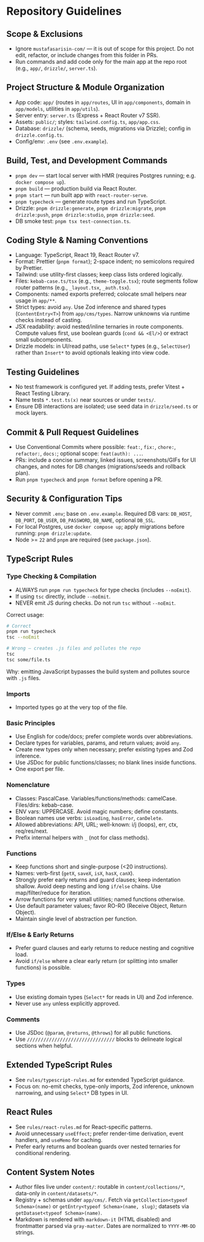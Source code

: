# Repository Guidelines

## Scope & Exclusions
- Ignore `mustafasarisin-com/` — it is out of scope for this project. Do not edit, refactor, or include changes from this folder in PRs.
- Run commands and add code only for the main app at the repo root (e.g., `app/`, `drizzle/`, `server.ts`).

## Project Structure & Module Organization
- App code: `app/` (routes in `app/routes`, UI in `app/components`, domain in `app/models`, utilities in `app/utils`).
- Server entry: `server.ts` (Express + React Router v7 SSR).
- Assets: `public/`; styles: `tailwind.config.ts`, `app/app.css`.
- Database: `drizzle/` (schema, seeds, migrations via Drizzle); config in `drizzle.config.ts`.
- Config/env: `.env` (see `.env.example`).

## Build, Test, and Development Commands
- `pnpm dev` — start local server with HMR (requires Postgres running; e.g. `docker compose up`).
- `pnpm build` — production build via React Router.
- `pnpm start` — run built app with `react-router-serve`.
- `pnpm typecheck` — generate route types and run TypeScript.
- Drizzle: `pnpm drizzle:generate`, `pnpm drizzle:migrate`, `pnpm drizzle:push`, `pnpm drizzle:studio`, `pnpm drizzle:seed`.
- DB smoke test: `pnpm tsx test-connection.ts`.

## Coding Style & Naming Conventions
- Language: TypeScript, React 19, React Router v7.
- Format: Prettier (`pnpm format`); 2-space indent; no semicolons required by Prettier.
- Tailwind: use utility-first classes; keep class lists ordered logically.
- Files: `kebab-case.ts/tsx` (e.g., `theme-toggle.tsx`); route segments follow router patterns (e.g., `_layout.tsx`, `_auth.tsx`).
- Components: named exports preferred; colocate small helpers near usage in `app/**`.
- Strict types: avoid `any`. Use Zod inference and shared types (`ContentEntry<T>`) from `app/cms/types`. Narrow unknowns via runtime checks instead of casting.
- JSX readability: avoid nested/inline ternaries in route components. Compute values first, use boolean guards (`cond && <El/>`) or extract small subcomponents.
- Drizzle models: in UI/read paths, use `Select*` types (e.g., `SelectUser`) rather than `Insert*` to avoid optionals leaking into view code.

## Testing Guidelines
- No test framework is configured yet. If adding tests, prefer Vitest + React Testing Library.
- Name tests `*.test.ts(x)` near sources or under `tests/`.
- Ensure DB interactions are isolated; use seed data in `drizzle/seed.ts` or mock layers.

## Commit & Pull Request Guidelines
- Use Conventional Commits where possible: `feat:`, `fix:`, `chore:`, `refactor:`, `docs:`; optional scope: `feat(auth): ...`.
- PRs: include a concise summary, linked issues, screenshots/GIFs for UI changes, and notes for DB changes (migrations/seeds and rollback plan).
- Run `pnpm typecheck` and `pnpm format` before opening a PR.

## Security & Configuration Tips
- Never commit `.env`; base on `.env.example`. Required DB vars: `DB_HOST`, `DB_PORT`, `DB_USER`, `DB_PASSWORD`, `DB_NAME`, optional `DB_SSL`.
- For local Postgres, use `docker compose up`; apply migrations before running: `pnpm drizzle:update`.
- Node >= `22` and `pnpm` are required (see `package.json`).

## TypeScript Rules
### Type Checking & Compilation
- ALWAYS run `pnpm run typecheck` for type checks (includes `--noEmit`).
- If using `tsc` directly, include `--noEmit`.
- NEVER emit JS during checks. Do not run `tsc` without `--noEmit`.

Correct usage:

```bash
# Correct
pnpm run typecheck
tsc --noEmit

# Wrong – creates .js files and pollutes the repo
tsc
tsc some/file.ts
```

Why: emitting JavaScript bypasses the build system and pollutes source with `.js` files.

### Imports
- Imported types go at the very top of the file.

### Basic Principles
- Use English for code/docs; prefer complete words over abbreviations.
- Declare types for variables, params, and return values; avoid `any`.
- Create new types only when necessary; prefer existing types and Zod inference.
- Use JSDoc for public functions/classes; no blank lines inside functions.
- One export per file.

### Nomenclature
- Classes: PascalCase. Variables/functions/methods: camelCase. Files/dirs: kebab-case.
- ENV vars: UPPERCASE. Avoid magic numbers; define constants.
- Boolean names use verbs: `isLoading`, `hasError`, `canDelete`.
- Allowed abbreviations: API, URL; well-known: i/j (loops), err, ctx, req/res/next.
- Prefix internal helpers with `_` (not for class methods).

### Functions
- Keep functions short and single-purpose (<20 instructions).
- Names: verb-first (`getX`, `saveX`, `isX`, `hasX`, `canX`).
- Strongly prefer early returns and guard clauses; keep indentation shallow. Avoid deep nesting and long `if/else` chains. Use map/filter/reduce for iteration.
- Arrow functions for very small utilities; named functions otherwise.
- Use default parameter values; favor RO-RO (Receive Object, Return Object).
- Maintain single level of abstraction per function.

### If/Else & Early Returns
- Prefer guard clauses and early returns to reduce nesting and cognitive load.
- Avoid `if/else` where a clear early return (or splitting into smaller functions) is possible.

### Types
- Use existing domain types (`Select*` for reads in UI) and Zod inference.
- Never use `any` unless explicitly approved.

### Comments
- Use JSDoc (`@param`, `@returns`, `@throws`) for all public functions.
- Use `////////////////////////////////` blocks to delineate logical sections when helpful.

## Extended TypeScript Rules
- See `rules/typescript-rules.md` for extended TypeScript guidance.
- Focus on: no-emit checks, type-only imports, Zod inference, unknown narrowing, and using `Select*` DB types in UI.

## React Rules
- See `rules/react-rules.md` for React-specific patterns.
- Avoid unnecessary `useEffect`; prefer render-time derivation, event handlers, and `useMemo` for caching.
- Prefer early returns and boolean guards over nested ternaries for conditional rendering.

## Content System Notes
- Author files live under `content/`: routable in `content/collections/*`, data-only in `content/datasets/*`.
- Registry + schemas under `app/cms/`. Fetch via `getCollection<typeof Schema>(name)` or `getEntry<typeof Schema>(name, slug)`; datasets via `getDataset<typeof Schema>(name)`.
- Markdown is rendered with `markdown-it` (HTML disabled) and frontmatter parsed via `gray-matter`. Dates are normalized to `YYYY-MM-DD` strings.
